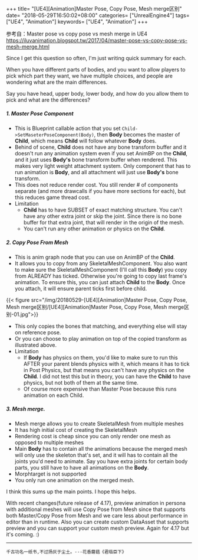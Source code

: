 +++
title= "[UE4][Animation]Master Pose, Copy Pose, Mesh merge区别"
date= "2018-05-29T16:50:02+08:00"
categories= ["UnrealEngine4"]
tags= ["UE4", "Animation"]
keywords= ["UE4", "Animation"]
+++

参考自：Master pose vs copy pose vs mesh merge in UE4  
https://iluvanimation.blogspot.tw/2017/04/master-pose-vs-copy-pose-vs-mesh-merge.html


Since I get this question so often, I'm just writing quick summary for each.

When you have different parts of bodies, and you want to allow players to pick which part they want, we have multiple choices, and people are wondering what are the main differences.

Say you have head, upper body, lower body, and how do you allow them to pick and what are the differences?

##### 1. Master Pose Component

+ This is Blueprint callable action that you set `Child->SetMaseterPoseComponent(Body)`, then **Body** becomes the master of **Child**, which means **Child** will follow whatever **Body** does.
+ Behind of scene, **Child** does not have any bone transform buffer and it doesn't run any animation system even if you set AnimBP on the **Child**, and it just uses **Body's** bone transform buffer when rendered. This makes very light weight attachment system. Only component that has to run animation is **Body**, and all attachment will just use **Body's** bone transform.
+ This does not reduce render cost. You still render # of components separate (and more drawcalls if you have more sections for each), but this reduces game thread cost.
+ Limitation
    + **Child** has to have SUBSET of exact matching structure. You can't have any other extra joint or skip the joint. Since there is no bone buffer for that extra joint, that will render in the origin of the mesh.
    + You can't run any other animation or physics on the **Child**.

##### 2. Copy Pose From Mesh

+ This is anim graph node that you can use on AnimBP of the **Child**.
+ It allows you to copy from any SkeletalMeshComponent. You also want to make sure the SkeletalMeshComponent (I'll call this **Body**) you copy from ALREADY has ticked. Otherwise you're going to copy last frame's animation. To ensure this, you can just attach **Child** to the **Body**. Once you attach, it will ensure parent ticks first before child.

{{< figure src="/img/20180529-[UE4][Animation]Master Pose, Copy Pose, Mesh merge区别/[UE4][Animation]Master Pose, Copy Pose, Mesh merge区别-01.jpg">}}

+ This only copies the bones that matching, and everything else will stay on reference pose.
+ Or you can choose to play animation on top of the copied transform as illustrated above.
+ Limitation
    + If **Body** has physics on them, you'd like to make sure to run this AFTER your parent blends physics with it, which means it has to tick in Post Physics, but that means you can't have any physics on the **Child**. I did not test this but in theory, you can have the **Child** to have physics, but not both of them at the same time.
    + Of course more expensive than Master Pose because this runs animation on each Child.

##### 3. Mesh merge. 

+ Mesh merge allows you to create SkeletalMesh from multiple meshes
+ It has high initial cost of creating the SkeletalMesh
+ Rendering cost is cheap since you can only render one mesh as opposed to multiple meshes
+ Main **Body** has to contain all the animations because the merged mesh will only use the skeleton that's set, and it will has to contain all the joints you'd need to animate. Say you have extra joints for certain body parts, you still have to have all animations on the **Body**.
+ Morphtarget is not supported
+ You only run one animation on the merged mesh.

I think this sums up the main points. I hope this helps.

With recent changes(future release of 4.17), preview animation in persona with additional meshes will use Copy Pose from Mesh since that supports both Master/Copy Pose from Mesh and we care less about performance in editor than in runtime. Also you can create custom DataAsset that supports preview and you can support your custom mesh preview. Again for 4.17 but it's coming. :)

***
`千古功名一纸书,不过扬灰于尘土。---花香蘑菇《君临臣下》`
